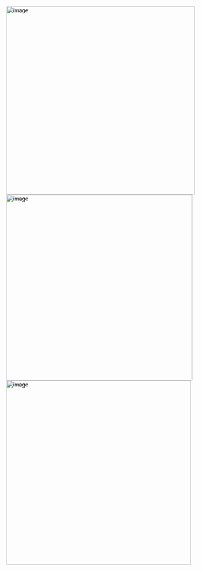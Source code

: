 <img width="498" alt="image" src="https://user-images.githubusercontent.com/56622810/210923008-cef6f63c-c055-49a6-9051-f0a909f531bc.png">
<img width="491" alt="image" src="https://user-images.githubusercontent.com/56622810/210923035-544d8652-2b27-44cf-b9f8-e2d4964880fe.png">
<img width="487" alt="image" src="https://user-images.githubusercontent.com/56622810/210923055-3eadc7ef-6cef-4b8f-bcb1-e06059e09af9.png">
